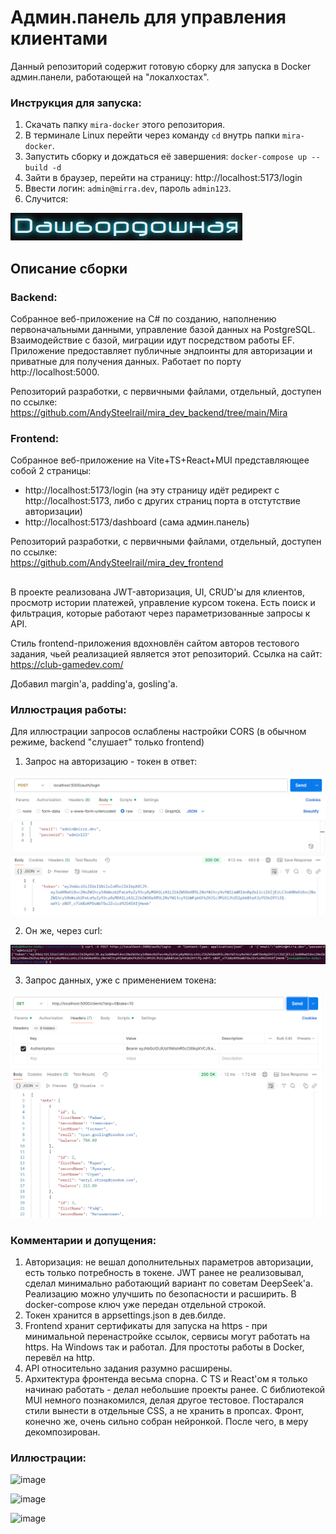 # Админ.панель для управления клиентами

Данный репозиторий содержит готовую сборку для запуска в Docker админ.панели, работающей на "локалхостах".

### Инструкция для запуска:

1. Скачать папку `mira-docker` этого репозитория.
2. В терминале Linux перейти через команду `cd` внутрь папки `mira-docker`.
3. Запустить сборку и дождаться её завершения: `docker-compose up --build -d`
4. Зайти в браузер, перейти на страницу: http://localhost:5173/login
5. Ввести логин: `admin@mirra.dev`, пароль `admin123`.
6. Случится:

![alt text](./screens/image-3.png)

## Описание сборки

### Backend:
Cобранное веб-приложение на C# по созданию, наполнению первоначальными данными, управление базой данных на PostgreSQL. Взаимодействие с базой, миграции идут посредством работы EF. Приложение предоставляет публичные эндпоинты для авторизации и приватные для получения данных. Работает по порту http://localhost:5000.

Репозиторий разработки, с первичными файлами, отдельный, доступен по ссылке:
https://github.com/AndySteelrail/mira_dev_backend/tree/main/Mira

### Frontend:
Cобранное веб-приложение на Vite+TS+React+MUI представляющее собой 2 страницы:
* http://localhost:5173/login (на эту страницу идёт редирект с http://localhost:5173, либо с других страниц порта в отстутствие авторизации)
* http://localhost:5173/dashboard (сама админ.панель)

Репозиторий разработки, с первичными файлами, отдельный, доступен по ссылке:  
https://github.com/AndySteelrail/mira_dev_frontend


##

В проекте реализована JWT-авторизация, UI, CRUD'ы для клиентов, просмотр истории платежей, управление курсом токена. Есть поиск и фильтрация, которые работают через параметризованные запросы к API.

Стиль frontend-приложения вдохновлён сайтом авторов тестового задания, чьей реализацией является этот репозиторий. Ссылка на сайт:
https://club-gamedev.com/

Добавил margin'а, padding'а, gosling'а.

### Иллюстрация работы:

Для иллюстрации запросов ослаблены настройки CORS (в обычном режиме, backend "слушает" только frontend)
1. Запрос на авторизацию - токен в ответ:

![alt text](./screens/image.png)

2. Он же, через curl:

![alt text](./screens/image-1.png)

3. Запрос данных, уже с применением токена:

![alt text](./screens/image-2.png)

### Комментарии и допущения:

1. Авторизация: не вешал дополнительных параметров авторизации, есть только потребность в токене. JWT ранее не реализовывал, сделал минимально работающий вариант по советам DeepSeek'а. Реализацию можно улучшить по безопасности и расширить. В docker-compose ключ уже передан отдельной строкой.
2. Токен хранится в appsettings.json в дев.билде.
3. Frontend хранит сертификаты для запуска на https - при минимальной перенастройке ссылок, сервисы могут работать на https. На Windows так и работал. Для простоты работы в Docker, перевёл на http.  
4. API относительно задания разумно расширены.
5. Архитектура фронтенда весьма спорна. С TS и React'ом я только начинаю работать - делал небольшие проекты ранее. С библиотекой MUI немного познакомился, делая другое тестовое. Постарался стили вынести в отдельные CSS, а не хранить в пропсах. Фронт, конечно же, очень сильно собран нейронкой. После чего, в меру декомпозирован.

### Иллюстрации:
![image](https://github.com/user-attachments/assets/efbfb9b7-da03-411c-b6f9-341157079ac3)

![image](https://github.com/user-attachments/assets/a5168fd5-b788-4c7a-bdc7-24d781882549)

![image](https://github.com/user-attachments/assets/2c37abf9-8899-4ae9-a8ad-ee0203b56ef2)



